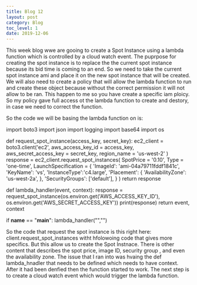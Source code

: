 ```yaml
---
title: Blog 12
layout: post
category: Blog
toc_level: 1
date: 2019-12-06
---
```


This week blog wwe are gooing to create a Spot Instance using a  lambda function which is controlled by a cloud watch event.
 The puprpose for creating the spot instance is to replace the the current spot instance  because its bid time is coming to an end. So we need to take the current spot instance ami and place it on the new spot instance that will be created.
 We will also need to create a policy that will allow the lambda function to run and create these object because without the correct permission it will not allow to be ran. This happen to me so you have create a specific iam ploicy. So my policy gave full access ot the lambda function to create  and destory, in case we need to correct the function.
 
 So the code we will be basing the lambda function on  is:
 
import boto3
import json
import logging
import base64
import os

def request_spot_instance(access_key, secret_key):
    ec2_client = boto3.client('ec2',
    aws_access_key_id = access_key,
    aws_secret_access_key = secret_key,
    region_name = 'us-west-2'
)
response = ec2_client.request_spot_instances(
    SpotPrice = '0.10',
    Type = 'one-time',
    LaunchSpecification = {
        'ImageId': 'ami-04a79711fddf1841c',
        'KeyName': 'vs',
        'InstanceType':'c4.large',
        'Placement': {
            'AvailabilityZone': 'us-west-2a',
        },
        'SecurityGroups': ['default'],
    }
)
return response


def lambda_handler(event, context):
    response = request_spot_instance(os.environ.get('AWS_ACCESS_KEY_ID'), os.environ.get('AWS_SECRET_ACCESS_KEY'))
    print(response)
    return event, context

if __name__ == "__main__":
    lambda_handler("","")


So the code that request the spot instance is this right here:  client.request_spot_instances witht hfolowoing code that gives more specifics. But this allow us to create the Spot Instnace. There is other content that describes the  spot price, image ID,  security group , and even the availability zone. The issue that I ran into was hvaing the def lambda_hnadler that needs to be defined which needs to have context. After it had been denfied then the function started to work. The  next step is to create a cloud watch event which would trigger the lambda function.

